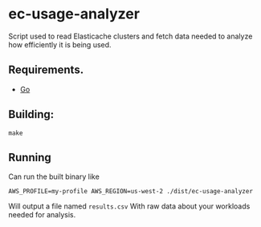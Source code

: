 # ec-usage-analyzer

Script used to read Elasticache clusters and fetch data needed to analyze how efficiently it is
being used.

## Requirements.

- [Go](https://go.dev/dl/)

## Building:

```console
make
```

## Running
Can run the built binary like
```console
AWS_PROFILE=my-profile AWS_REGION=us-west-2 ./dist/ec-usage-analyzer
```

Will output a file named `results.csv` With raw data about your workloads needed for analysis.


